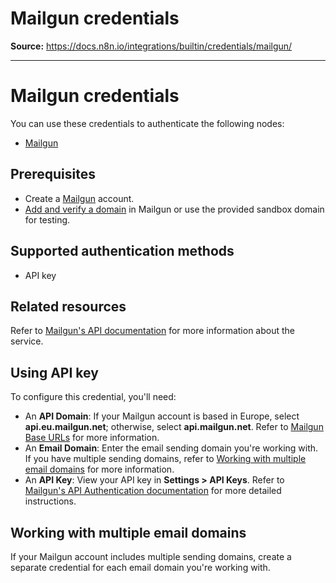 # Mailgun credentials

**Source:** https://docs.n8n.io/integrations/builtin/credentials/mailgun/

---

# Mailgun credentials

You can use these credentials to authenticate the following nodes:

- [Mailgun](../../app-nodes/n8n-nodes-base.mailgun/)

## Prerequisites

- Create a [Mailgun](https://www.mailgun.com/) account.
- [Add and verify a domain](https://help.mailgun.com/hc/en-us/articles/360026833053-Domain-Verification-Setup-Guide) in Mailgun or use the provided sandbox domain for testing.

## Supported authentication methods

- API key

## Related resources

Refer to [Mailgun's API documentation](https://documentation.mailgun.com/docs/mailgun/api-reference/intro/) for more information about the service.

## Using API key

To configure this credential, you'll need:

- An **API Domain**: If your Mailgun account is based in Europe, select **api.eu.mailgun.net**; otherwise, select **api.mailgun.net**. Refer to [Mailgun Base URLs](https://documentation.mailgun.com/docs/mailgun/api-reference/intro/#base-url) for more information.
- An **Email Domain**: Enter the email sending domain you're working with. If you have multiple sending domains, refer to [Working with multiple email domains](#working-with-multiple-email-domains) for more information.
- An **API Key**: View your API key in **Settings > API Keys**. Refer to [Mailgun's API Authentication documentation](https://documentation.mailgun.com/docs/mailgun/api-reference/authentication/) for more detailed instructions.

## Working with multiple email domains

If your Mailgun account includes multiple sending domains, create a separate credential for each email domain you're working with.

